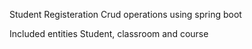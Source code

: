 Student Registeration Crud operations using spring boot 

Included entities Student, classroom and course
